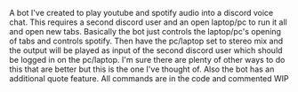 A bot I've created to play youtube and spotify audio into a discord voice chat. This requires a second discord user and an open laptop/pc to run it all and open new tabs.
Basically the bot just controls the laptop/pc's opening of tabs and controls spotify.
Then have the pc/laptop set to stereo mix and the output will be played as input of the second discord user which should be logged in on the pc/laptop.
I'm sure there are plenty of other ways to do this that are better but this is the one I've thought of. Also the bot has an additional quote feature.
All commands are in the code and commented
WIP
